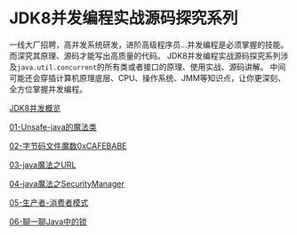 # JDK8并发编程实战源码探究系列



一线大厂招聘，高并发系统研发，进阶高级程序员...并发编程是必须掌握的技能。而深究其原理、源码才能写出高质量的代码。
JDK8并发编程实战源码探究系列涉及`java.util.concurrent`的所有类或者接口的原理、使用实战、源码讲解。
中间可能还会穿插计算机原理底层、CPU、操作系统、JMM等知识点，让你更深刻、全方位掌握并发编程。





[JDK8并发概览](doc/并发包概览.md)

[01-Unsafe-java的魔法类](doc/01-Unsafe-java的魔法类/01-Unsafe-java的魔法类.md)

[02-字节码文件魔数0xCAFEBABE](doc/02-字节码文件魔数0xCAFEBABE/02-字节码文件魔数0xCAFEBABE.md)

[03-java魔法之URL](doc/03-java魔法之URL/03-java魔法之URL.md)

[04-java魔法之SecurityManager](doc/04-java魔法之SecurityManager/04-java魔法之SecurityManager.md)

[05-生产者-消费者模式](doc/05-生产者-消费者模式/05-生产者-消费者模式.md)

[06-聊一聊Java中的锁](doc/06-聊一聊Java中的锁/06-聊一聊Java中的锁.md)



